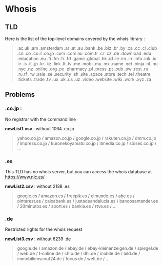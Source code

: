 # Whosis



## TLD
Here is the list of the top-level domains covered by the whois library :

> .ac.uk   .am   .amsterdam   .ar   .at   .au   .bank   .be   .biz   .br   .by   .ca   .cc   .cl   .club   .cn   .co   .co.il   .co.jp   .com   .com.au   .com.tr  .cr     .cz   .de   .download   .edu   .education   .eu   .fi   .fm   .fr  .frl   .game   .global   .hk   .id   .ie   .im    .in   .info   .ink   .io   .ir    .is   .it   .jp   .kr   .kz   .link   .lt   .lv   .me   .mobi   .mu   .mx   .name   .net   .ninja   .nl   .nu   .nyc   .nz   .online   .org   .pe   .pharmacy   .pl    .press   .pt   .pub   .pw   .rest   .ru   .ru.rf   .rw   .sale   .se   .security   .sh   .site   .space   .store   .tech   .tel   .theatre   .tickets   .trade   .tv   .ua   .uk   .us   .uz   .video   .website   .wiki   .work   .xyz  .za

## Problems
### .co.jp : 
No registrar with the command line 

**newList1.csv** : without 1064 .co.jp 
> yahoo.co.jp /  amazon.co.jp  / google.co.jp /  rakuten.co.jp  / dmm.co.jp  / impress.co.jp  / kuronekoyamato.co.jp /  itmedia.co.jp  / sbisec.co.jp /  ...

### .es
This TLD has no whois server, but you can access the whois database at https://www.nic.es/

**newList2.csv** : without 2188 .es
> google.es / amazon.es / freepik.es / elmundo.es / abc.es / pinterest.es / caixabank.es / justadeandalucia.es / bancosantander.es / 20minutos.es / sport.es / bankia.es / rtve.es / ... 

### .de
Restricted rights for the whois request

**newList3.csv** : without 6239 .de
> google.de / amazon.de / ebay.de / ebay-kleinanzeigen.de / spiegel.de / web.de / t-online.de / chip.de / dhl.de / mobile.de / bild.de / immobilienscout24.de / focus.de / welt.de / ... 
 
